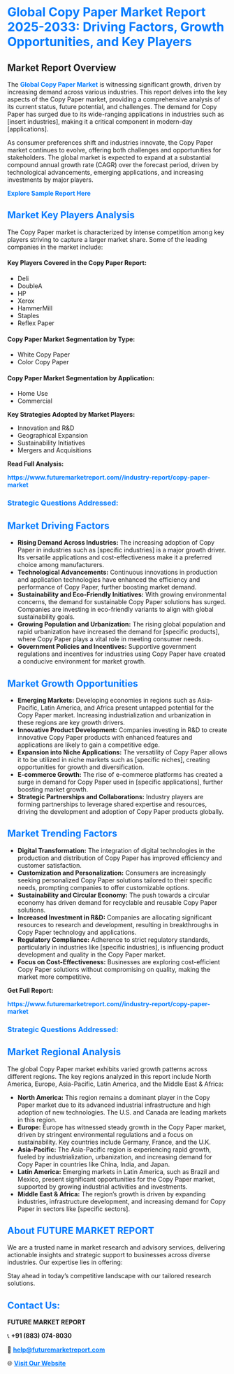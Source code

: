 <h1 style="color: #007BFF;">Global Copy Paper Market Report 2025-2033: Driving Factors, Growth Opportunities, and Key Players</h1>

<section id="overview">
<h2>Market Report Overview</h2>
<p>The <a href="https://www.futuremarketreport.com//industry-report/copy-paper-market" style="color: #007BFF; text-decoration: none;"><strong>Global Copy Paper Market</strong></a> is witnessing significant growth, driven by increasing demand across various industries. This report delves into the key aspects of the Copy Paper market, providing a comprehensive analysis of its current status, future potential, and challenges. The demand for Copy Paper has surged due to its wide-ranging applications in industries such as [insert industries], making it a critical component in modern-day [applications].</p>
<p>As consumer preferences shift and industries innovate, the Copy Paper market continues to evolve, offering both challenges and opportunities for stakeholders. The global market is expected to expand at a substantial compound annual growth rate (CAGR) over the forecast period, driven by technological advancements, emerging applications, and increasing investments by major players.</p>
</section>

<section id="overview">
<p><a href="https://www.futuremarketreport.com//request-sample/reportId=46137" style="color: #007BFF; text-decoration: none;"><strong>Explore Sample Report Here</strong></a></p>
</section>

<section id="key-players">
<h2 style="color: #007BFF;">Market Key Players Analysis</h2>
<p>The Copy Paper market is characterized by intense competition among key players striving to capture a larger market share. Some of the leading companies in the market include:</p>
<h4>Key Players Covered in the Copy Paper Report:</h4>
<ul><li>Deli</li><li>DoubleA</li><li>HP</li><li>Xerox</li><li>HammerMill</li><li>Staples</li><li>Reflex Paper</li></ul>
<h4>Copy Paper Market Segmentation by Type:</h4>
<ul><li>White Copy Paper</li><li>Color Copy Paper</li></ul>

<h4>Copy Paper Market Segmentation by Application:</h4>
<ul><li>Home Use</li><li>Commercial</li></ul>
<p><strong>Key Strategies Adopted by Market Players:</strong></p>
<ul>
<li>Innovation and R&D</li>
<li>Geographical Expansion</li>
<li>Sustainability Initiatives</li>
<li>Mergers and Acquisitions</li>
</ul>
</section>

<section>
<p><strong>Read Full Analysis: </strong></p><a href="https://www.futuremarketreport.com//industry-report/copy-paper-market" style="color: #007BFF; text-decoration: none;"><strong>https://www.futuremarketreport.com//industry-report/copy-paper-market</strong></a>
<h3 style="color: #007BFF;">Strategic Questions Addressed:</h3>
</section>

<section id="driving-factors">
<h2 style="color: #007BFF;">Market Driving Factors</h2>
<ul>
<li><strong>Rising Demand Across Industries:</strong> The increasing adoption of Copy Paper in industries such as [specific industries] is a major growth driver. Its versatile applications and cost-effectiveness make it a preferred choice among manufacturers.</li>
<li><strong>Technological Advancements:</strong> Continuous innovations in production and application technologies have enhanced the efficiency and performance of Copy Paper, further boosting market demand.</li>
<li><strong>Sustainability and Eco-Friendly Initiatives:</strong> With growing environmental concerns, the demand for sustainable Copy Paper solutions has surged. Companies are investing in eco-friendly variants to align with global sustainability goals.</li>
<li><strong>Growing Population and Urbanization:</strong> The rising global population and rapid urbanization have increased the demand for [specific products], where Copy Paper plays a vital role in meeting consumer needs.</li>
<li><strong>Government Policies and Incentives:</strong> Supportive government regulations and incentives for industries using Copy Paper have created a conducive environment for market growth.</li>
</ul>
</section>

<section id="growth-opportunities">
<h2 style="color: #007BFF;">Market Growth Opportunities</h2>
<ul>
<li><strong>Emerging Markets:</strong> Developing economies in regions such as Asia-Pacific, Latin America, and Africa present untapped potential for the Copy Paper market. Increasing industrialization and urbanization in these regions are key growth drivers.</li>
<li><strong>Innovative Product Development:</strong> Companies investing in R&D to create innovative Copy Paper products with enhanced features and applications are likely to gain a competitive edge.</li>
<li><strong>Expansion into Niche Applications:</strong> The versatility of Copy Paper allows it to be utilized in niche markets such as [specific niches], creating opportunities for growth and diversification.</li>
<li><strong>E-commerce Growth:</strong> The rise of e-commerce platforms has created a surge in demand for Copy Paper used in [specific applications], further boosting market growth.</li>
<li><strong>Strategic Partnerships and Collaborations:</strong> Industry players are forming partnerships to leverage shared expertise and resources, driving the development and adoption of Copy Paper products globally.</li>
</ul>
</section>

<section id="trending-factors">
<h2 style="color: #007BFF;">Market Trending Factors</h2>
<ul>
<li><strong>Digital Transformation:</strong> The integration of digital technologies in the production and distribution of Copy Paper has improved efficiency and customer satisfaction.</li>
<li><strong>Customization and Personalization:</strong> Consumers are increasingly seeking personalized Copy Paper solutions tailored to their specific needs, prompting companies to offer customizable options.</li>
<li><strong>Sustainability and Circular Economy:</strong> The push towards a circular economy has driven demand for recyclable and reusable Copy Paper solutions.</li>
<li><strong>Increased Investment in R&D:</strong> Companies are allocating significant resources to research and development, resulting in breakthroughs in Copy Paper technology and applications.</li>
<li><strong>Regulatory Compliance:</strong> Adherence to strict regulatory standards, particularly in industries like [specific industries], is influencing product development and quality in the Copy Paper market.</li>
<li><strong>Focus on Cost-Effectiveness:</strong> Businesses are exploring cost-efficient Copy Paper solutions without compromising on quality, making the market more competitive.</li>
</ul>
</section>

<section>
<p><strong>Get Full Report: </strong></p><a href="https://www.futuremarketreport.com//industry-report/copy-paper-market" style="color: #007BFF; text-decoration: none;"><strong>https://www.futuremarketreport.com//industry-report/copy-paper-market</strong></a>
<h3 style="color: #007BFF;">Strategic Questions Addressed:</h3>
</section>


<section id="regional-analysis">
<h2 style="color: #007BFF;">Market Regional Analysis</h2>
<p>The global Copy Paper market exhibits varied growth patterns across different regions. The key regions analyzed in this report include North America, Europe, Asia-Pacific, Latin America, and the Middle East & Africa:</p>
<ul>
<li><strong>North America:</strong> This region remains a dominant player in the Copy Paper market due to its advanced industrial infrastructure and high adoption of new technologies. The U.S. and Canada are leading markets in this region.</li>
<li><strong>Europe:</strong> Europe has witnessed steady growth in the Copy Paper market, driven by stringent environmental regulations and a focus on sustainability. Key countries include Germany, France, and the U.K.</li>
<li><strong>Asia-Pacific:</strong> The Asia-Pacific region is experiencing rapid growth, fueled by industrialization, urbanization, and increasing demand for Copy Paper in countries like China, India, and Japan.</li>
<li><strong>Latin America:</strong> Emerging markets in Latin America, such as Brazil and Mexico, present significant opportunities for the Copy Paper market, supported by growing industrial activities and investments.</li>
<li><strong>Middle East & Africa:</strong> The region’s growth is driven by expanding industries, infrastructure development, and increasing demand for Copy Paper in sectors like [specific sectors].</li>
</ul>
</section>

<footer>
<h2 style="color: #007BFF;">About FUTURE MARKET REPORT</h2>
<p>We are a trusted name in market research and advisory services, delivering actionable insights and strategic support to businesses across diverse industries. Our expertise lies in offering:</p>

<p>Stay ahead in today’s competitive landscape with our tailored research solutions.</p>

<h2 style="color: #007BFF;">Contact Us:</h2>
<p><strong>FUTURE MARKET REPORT</strong></p>
<p>📞 <strong>+91 (883) 074-8030</strong></p>
<p>📧 <strong><a href="mailto:help@futuremarketreport.com" style="color: #007BFF;">help@futuremarketreport.com</a></strong></p>
<p>🌐 <strong><a href="https://www.futuremarketreport.com/" style="color: #007BFF;">Visit Our Website</a></strong></p>
</footer>